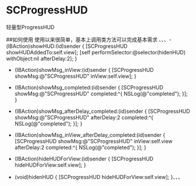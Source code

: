 # SCProgressHUD
轻量型ProgressHUD

##如何使用
使用以来很简单，基本上调用类方法可以完成基本需求
、、、- (IBAction)showHUD:(id)sender {
    [SCProgressHUD showHUDAddedTo:self.view];
    [self performSelector:@selector(hidenHUD) withObject:nil afterDelay:2];
}

- (IBAction)showMsg_inView:(id)sender {
    [SCProgressHUD showMsg:@"SCProgressHUD" inView:self.view];
}

- (IBAction)showMsg_completed:(id)sender {
    [SCProgressHUD showMsg:@"SCProgressHUD" completed:^{
        NSLog(@"completed");
    }];
}

- (IBAction)showMsg_afterDelay_completed:(id)sender {
    [SCProgressHUD showMsg:@"SCProgressHUD" afterDelay:2 completed:^{
        NSLog(@"completed");
    }];
}

- (IBAction)showMsg_inView_afterDelay_completed:(id)sender {
    [SCProgressHUD showMsg:@"SCProgressHUD" inView:self.view afterDelay:2 completed:^{
        NSLog(@"completed");
    }];
}

- (IBAction)hideHUDForView:(id)sender {
    [SCProgressHUD hideHUDForView:self.view];
}

- (void)hidenHUD
{
    [SCProgressHUD hideHUDForView:self.view];
}、、、
